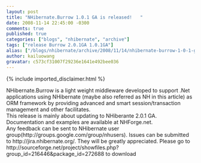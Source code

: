```yaml
---
layout: post
title: "NHibernate.Burrow 1.0.1 GA is released!   "
date: 2008-11-14 22:45:00 -0300
comments: true
published: true
categories: ["blogs", "nhibernate", "archive"]
tags: ["release Burrow 2.0.1GA 1.0.1GA"]
alias: ["/blogs/nhibernate/archive/2008/11/14/nhibernate-burrow-1-0-1-ga-is-released.aspx"]
author: kailuowang
gravatar: c573cf31007f29236e1641e492bee036
---
```

{% include imported_disclaimer.html %}
<p>NHibernate.Burrow is a light weight middleware developed to support .Net applications using NHibernate (maybe also referred as NH in this article) as ORM framework by providing advanced and smart session/transaction management and other facilitates. <br />This release is mainly about updating to NHiberante 2.0.1 GA.<br />Documentation and examples are available at NHForge.net. <br />Any feedback can be sent to NHibernate user group(http://groups.google.com/group/nhusers). Issues can be submitted to http://jira.nhibernate.org/. They will be greatly appreciated. Please go to http://sourceforge.net/project/showfiles.php?group_id=216446&amp;package_id=272688 to download</p>
